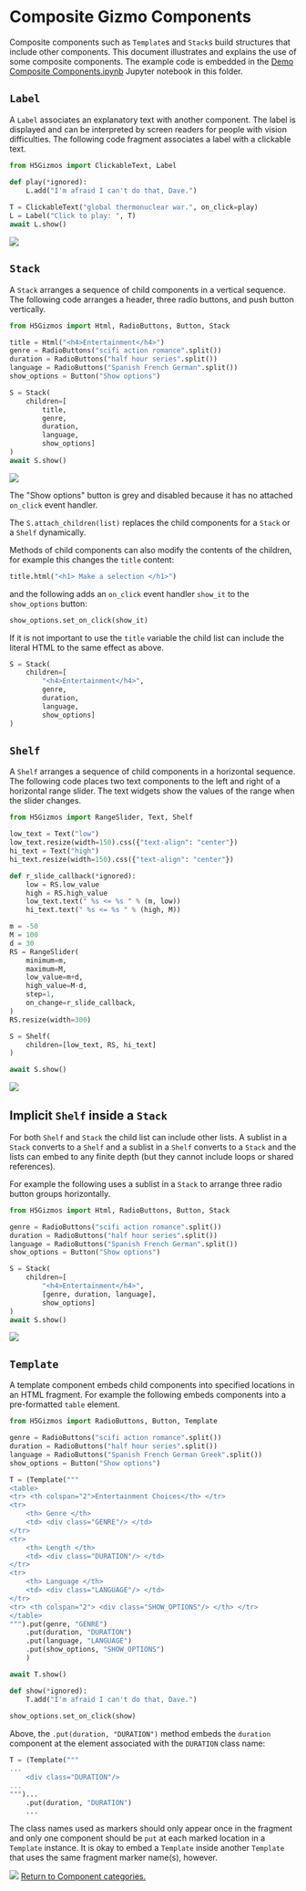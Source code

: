 
# Composite Gizmo Components

Composite components such as `Template`s and `Stack`s build structures that include other components.
This document illustrates
and explains the use of some composite components.
The example code is embedded in the
<a href="./Demo%20Composite%20Components.ipynb">
Demo Composite Components.ipynb</a>
Jupyter notebook in this folder.

## `Label`

A `Label` associates an explanatory text with another component.
The label is displayed and can be interpreted by screen readers for
people with vision difficulties.  The following code fragment
associates a label with a clickable text.

```Python
from H5Gizmos import ClickableText, Label

def play(*ignored):
    L.add("I'm afraid I can't do that, Dave.")
    
T = ClickableText("global thermonuclear war.", on_click=play)
L = Label("Click to play: ", T)
await L.show()
```

<img src="Label.png">

## `Stack`

A `Stack` arranges a sequence of child components in a vertical sequence.
The following code arranges a header, three radio buttons, and push button
vertically.

```Python
from H5Gizmos import Html, RadioButtons, Button, Stack

title = Html("<h4>Entertainment</h4>")
genre = RadioButtons("scifi action romance".split())
duration = RadioButtons("half hour series".split())
language = RadioButtons("Spanish French German".split())
show_options = Button("Show options")

S = Stack(
    children=[
        title,
        genre, 
        duration, 
        language, 
        show_options]
)
await S.show()
```

<img src="Stack.png">


The "Show options" button is grey and disabled because it has no attached
`on_click` event handler.

The `S.attach_children(list)` replaces the child components for a `Stack` or a `Shelf`
dynamically.

Methods of child components can also modify the contents of the children,
for example this changes the `title` content:

```Python
title.html("<h1> Make a selection </h1>")
```

and the following adds an `on_click` event handler `show_it` to the `show_options` button:

```Python
show_options.set_on_click(show_it)
```

If it is not important to use the `title` variable the child list can
include the literal HTML to the same effect as above.

```Python
S = Stack(
    children=[
        "<h4>Entertainment</h4>",
        genre, 
        duration, 
        language, 
        show_options]
)
```

## `Shelf`

A `Shelf` arranges a sequence of child components in a horizontal sequence.
The following code places two text components to the left and right
of a horizontal range slider.  The text widgets show the
values of the range when the slider changes.

```Python
from H5Gizmos import RangeSlider, Text, Shelf

low_text = Text("low")
low_text.resize(width=150).css({"text-align": "center"})
hi_text = Text("high")
hi_text.resize(width=150).css({"text-align": "center"})

def r_slide_callback(*ignored):
    low = RS.low_value
    high = RS.high_value
    low_text.text(" %s <= %s " % (m, low))
    hi_text.text(" %s <= %s " % (high, M))

m = -50
M = 100
d = 30
RS = RangeSlider(
    minimum=m,
    maximum=M,
    low_value=m+d,
    high_value=M-d,
    step=1,
    on_change=r_slide_callback,
)
RS.resize(width=300)

S = Shelf(
    children=[low_text, RS, hi_text]
)

await S.show()
```

<img src="Shelf.png">

## Implicit `Shelf` inside a `Stack`

For both `Shelf` and `Stack` the child list can include
other lists.  A sublist in a `Stack` converts to a `Shelf`
and a sublist in a `Shelf` converts to a `Stack` and
the lists can embed to any finite depth (but they cannot
include loops or shared references).

For example the following uses a sublist in a `Stack` to
arrange three radio button groups horizontally.

```Python
from H5Gizmos import Html, RadioButtons, Button, Stack

genre = RadioButtons("scifi action romance".split())
duration = RadioButtons("half hour series".split())
language = RadioButtons("Spanish French German".split())
show_options = Button("Show options")

S = Stack(
    children=[
        "<h4>Entertainment</h4>", 
        [genre, duration, language], 
        show_options]
)
await S.show()
```

<img src="StackShelf.png"/>

## `Template`

A template component embeds child components into
specified locations in an HTML fragment.  For example the
following embeds components into a pre-formatted `table`
element.

```Python
from H5Gizmos import RadioButtons, Button, Template

genre = RadioButtons("scifi action romance".split())
duration = RadioButtons("half hour series".split())
language = RadioButtons("Spanish French German Greek".split())
show_options = Button("Show options")

T = (Template("""
<table>
<tr> <th colspan="2">Entertainment Choices</th> </tr>
<tr>
    <th> Genre </th>
    <td> <div class="GENRE"/> </td>
</tr>
<tr>
    <th> Length </th>
    <td> <div class="DURATION"/> </td>
</tr>
<tr>
    <th> Language </th>
    <td> <div class="LANGUAGE"/> </td>
</tr>
<tr> <th colspan="2"> <div class="SHOW_OPTIONS"/> </th> </tr>
</table>
""").put(genre, "GENRE")
    .put(duration, "DURATION")
    .put(language, "LANGUAGE")
    .put(show_options, "SHOW_OPTIONS")
    )

await T.show()

def show(*ignored):
    T.add("I'm afraid I can't do that, Dave.")
    
show_options.set_on_click(show)
```

Above, the `.put(duration, "DURATION")` method
embeds the `duration` component at the element
associated with the `DURATION` class name:
```Python
T = (Template("""
...
    <div class="DURATION"/>
...
""")...
    .put(duration, "DURATION")
    ...
```
The class names used as markers should only 
appear once in the fragment and only one component
should be `put` at each marked location in a `Template` instance.
It is okay to embed a `Template` inside
another `Template` that uses the same fragment marker name(s),
however.

<img src="Template.png"/>

<a href="./README.md">
Return to Component categories.
</a>
